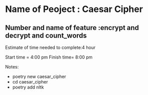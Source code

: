# Name of Peoject : Caesar Cipher


## Number and name of feature :encrypt and decrypt and count_words

Estimate of time needed to complete:4 hour

Start time = 4:00 pm 
Finish time= 8:00 pm

Notes:
- poetry new caesar_cipher
- cd caesar_cipher
- poetry add nltk
